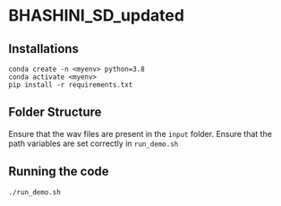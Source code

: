 # BHASHINI_SD_updated

## Installations
```
conda create -n <myenv> python=3.8
conda activate <myenv>
pip install -r requirements.txt
```
## Folder Structure
Ensure that the wav files are present in the `input` folder. Ensure that the path variables are set correctly in `run_demo.sh`

## Running the code
```
./run_demo.sh
```
